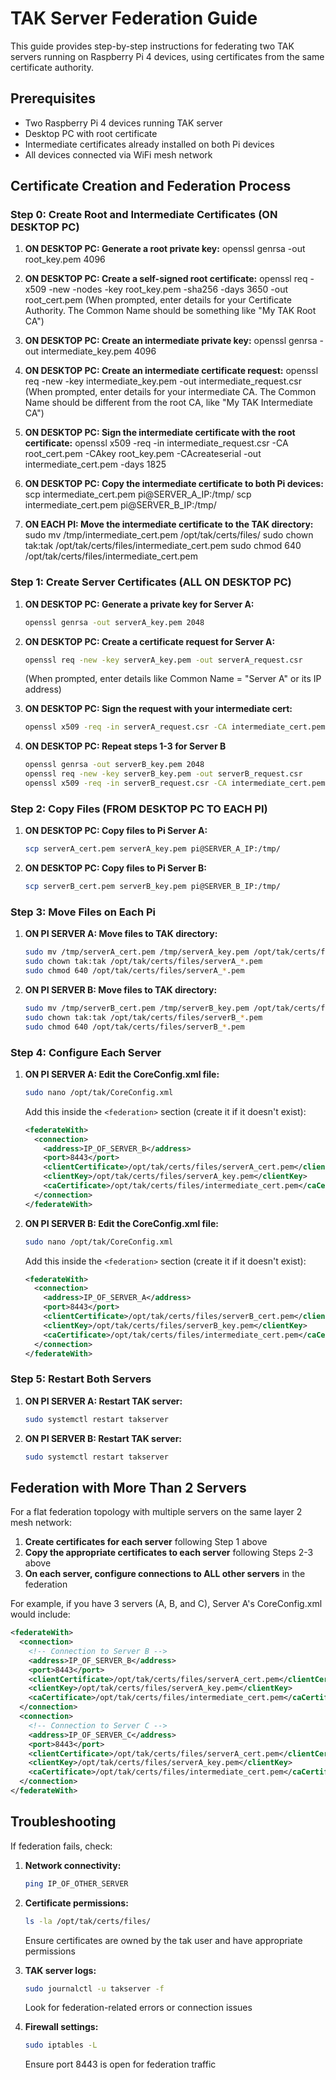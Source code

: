 # TAK Server Federation Guide

This guide provides step-by-step instructions for federating two TAK servers running on Raspberry Pi 4 devices, using certificates from the same certificate authority.

## Prerequisites

- Two Raspberry Pi 4 devices running TAK server
- Desktop PC with root certificate
- Intermediate certificates already installed on both Pi devices
- All devices connected via WiFi mesh network


## Certificate Creation and Federation Process


### Step 0: Create Root and Intermediate Certificates (ON DESKTOP PC)

1. **ON DESKTOP PC: Generate a root private key:**
   openssl genrsa -out root_key.pem 4096

2. **ON DESKTOP PC: Create a self-signed root certificate:**
   openssl req -x509 -new -nodes -key root_key.pem -sha256 -days 3650 -out root_cert.pem
   (When prompted, enter details for your Certificate Authority. The Common Name should be something like "My TAK Root CA")

3. **ON DESKTOP PC: Create an intermediate private key:**
   openssl genrsa -out intermediate_key.pem 4096

4. **ON DESKTOP PC: Create an intermediate certificate request:**
   openssl req -new -key intermediate_key.pem -out intermediate_request.csr
   (When prompted, enter details for your intermediate CA. The Common Name should be different from the root CA, like "My TAK Intermediate CA")

5. **ON DESKTOP PC: Sign the intermediate certificate with the root certificate:**
   openssl x509 -req -in intermediate_request.csr -CA root_cert.pem -CAkey root_key.pem -CAcreateserial -out intermediate_cert.pem -days 1825

6. **ON DESKTOP PC: Copy the intermediate certificate to both Pi devices:**
   scp intermediate_cert.pem pi@SERVER_A_IP:/tmp/
   scp intermediate_cert.pem pi@SERVER_B_IP:/tmp/

7. **ON EACH PI: Move the intermediate certificate to the TAK directory:**
   sudo mv /tmp/intermediate_cert.pem /opt/tak/certs/files/
   sudo chown tak:tak /opt/tak/certs/files/intermediate_cert.pem
   sudo chmod 640 /opt/tak/certs/files/intermediate_cert.pem


### Step 1: Create Server Certificates (ALL ON DESKTOP PC)

1. **ON DESKTOP PC: Generate a private key for Server A:**
   ```bash
   openssl genrsa -out serverA_key.pem 2048
   ```

2. **ON DESKTOP PC: Create a certificate request for Server A:**
   ```bash
   openssl req -new -key serverA_key.pem -out serverA_request.csr
   ```
   (When prompted, enter details like Common Name = "Server A" or its IP address)

3. **ON DESKTOP PC: Sign the request with your intermediate cert:**
   ```bash
   openssl x509 -req -in serverA_request.csr -CA intermediate_cert.pem -CAkey intermediate_key.pem -CAcreateserial -out serverA_cert.pem -days 365
   ```

4. **ON DESKTOP PC: Repeat steps 1-3 for Server B**
   ```bash
   openssl genrsa -out serverB_key.pem 2048
   openssl req -new -key serverB_key.pem -out serverB_request.csr
   openssl x509 -req -in serverB_request.csr -CA intermediate_cert.pem -CAkey intermediate_key.pem -CAcreateserial -out serverB_cert.pem -days 365
   ```

### Step 2: Copy Files (FROM DESKTOP PC TO EACH PI)

1. **ON DESKTOP PC: Copy files to Pi Server A:**
   ```bash
   scp serverA_cert.pem serverA_key.pem pi@SERVER_A_IP:/tmp/
   ```

2. **ON DESKTOP PC: Copy files to Pi Server B:**
   ```bash
   scp serverB_cert.pem serverB_key.pem pi@SERVER_B_IP:/tmp/
   ```

### Step 3: Move Files on Each Pi

1. **ON PI SERVER A: Move files to TAK directory:**
   ```bash
   sudo mv /tmp/serverA_cert.pem /tmp/serverA_key.pem /opt/tak/certs/files/
   sudo chown tak:tak /opt/tak/certs/files/serverA_*.pem
   sudo chmod 640 /opt/tak/certs/files/serverA_*.pem
   ```

2. **ON PI SERVER B: Move files to TAK directory:**
   ```bash
   sudo mv /tmp/serverB_cert.pem /tmp/serverB_key.pem /opt/tak/certs/files/
   sudo chown tak:tak /opt/tak/certs/files/serverB_*.pem
   sudo chmod 640 /opt/tak/certs/files/serverB_*.pem
   ```

### Step 4: Configure Each Server

1. **ON PI SERVER A: Edit the CoreConfig.xml file:**
   ```bash
   sudo nano /opt/tak/CoreConfig.xml
   ```
   
   Add this inside the `<federation>` section (create it if it doesn't exist):
   ```xml
   <federateWith>
     <connection>
       <address>IP_OF_SERVER_B</address>
       <port>8443</port>
       <clientCertificate>/opt/tak/certs/files/serverA_cert.pem</clientCertificate>
       <clientKey>/opt/tak/certs/files/serverA_key.pem</clientKey>
       <caCertificate>/opt/tak/certs/files/intermediate_cert.pem</caCertificate>
     </connection>
   </federateWith>
   ```

2. **ON PI SERVER B: Edit the CoreConfig.xml file:**
   ```bash
   sudo nano /opt/tak/CoreConfig.xml
   ```
   
   Add this inside the `<federation>` section (create it if it doesn't exist):
   ```xml
   <federateWith>
     <connection>
       <address>IP_OF_SERVER_A</address>
       <port>8443</port>
       <clientCertificate>/opt/tak/certs/files/serverB_cert.pem</clientCertificate>
       <clientKey>/opt/tak/certs/files/serverB_key.pem</clientKey>
       <caCertificate>/opt/tak/certs/files/intermediate_cert.pem</caCertificate>
     </connection>
   </federateWith>
   ```

### Step 5: Restart Both Servers

1. **ON PI SERVER A: Restart TAK server:**
   ```bash
   sudo systemctl restart takserver
   ```

2. **ON PI SERVER B: Restart TAK server:**
   ```bash
   sudo systemctl restart takserver
   ```

## Federation with More Than 2 Servers

For a flat federation topology with multiple servers on the same layer 2 mesh network:

1. **Create certificates for each server** following Step 1 above
2. **Copy the appropriate certificates to each server** following Steps 2-3 above
3. **On each server, configure connections to ALL other servers** in the federation

For example, if you have 3 servers (A, B, and C), Server A's CoreConfig.xml would include:

```xml
<federateWith>
  <connection>
    <!-- Connection to Server B -->
    <address>IP_OF_SERVER_B</address>
    <port>8443</port>
    <clientCertificate>/opt/tak/certs/files/serverA_cert.pem</clientCertificate>
    <clientKey>/opt/tak/certs/files/serverA_key.pem</clientKey>
    <caCertificate>/opt/tak/certs/files/intermediate_cert.pem</caCertificate>
  </connection>
  <connection>
    <!-- Connection to Server C -->
    <address>IP_OF_SERVER_C</address>
    <port>8443</port>
    <clientCertificate>/opt/tak/certs/files/serverA_cert.pem</clientCertificate>
    <clientKey>/opt/tak/certs/files/serverA_key.pem</clientKey>
    <caCertificate>/opt/tak/certs/files/intermediate_cert.pem</caCertificate>
  </connection>
</federateWith>
```

## Troubleshooting

If federation fails, check:

1. **Network connectivity:**
   ```bash
   ping IP_OF_OTHER_SERVER
   ```

2. **Certificate permissions:**
   ```bash
   ls -la /opt/tak/certs/files/
   ```
   Ensure certificates are owned by the tak user and have appropriate permissions

3. **TAK server logs:**
   ```bash
   sudo journalctl -u takserver -f
   ```
   Look for federation-related errors or connection issues

4. **Firewall settings:**
   ```bash
   sudo iptables -L
   ```
   Ensure port 8443 is open for federation traffic
